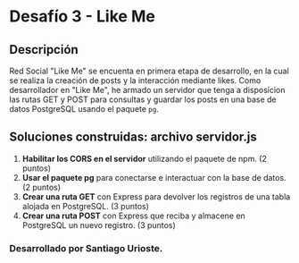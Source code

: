 # Desafío 3 - Like Me

## Descripción

Red Social "Like Me" se encuenta en primera etapa de desarrollo, en la cual se realiza la creación de posts y la interacción mediante likes. 
Como desarrollador en "Like Me", he armado un servidor que tenga a disposicion las rutas GET y POST para consultas y 
guardar los posts en una base de datos PostgreSQL usando el paquete `pg`.

## Soluciones construidas: archivo servidor.js

1. **Habilitar los CORS en el servidor** utilizando el paquete de npm. (2 puntos)
2. **Usar el paquete pg** para conectarse e interactuar con la base de datos. (2 puntos)
3. **Crear una ruta GET** con Express para devolver los registros de una tabla alojada en PostgreSQL. (3 puntos)
4. **Crear una ruta POST** con Express que reciba y almacene en PostgreSQL un nuevo registro. (3 puntos)

### Desarrollado por Santiago Urioste.

